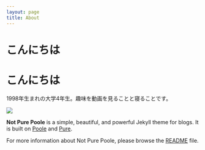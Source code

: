 ```yaml
---
layout: page
title: About
---
```


# こんにちは
# こんにちは

1998年生まれの大学4年生。趣味を動画を見ることと寝ることです。

<img src="https://grass-graph.moshimo.works/images/taku0622.png">

**Not Pure Poole** is a simple, beautiful, and powerful Jekyll theme for blogs. It is built on [Poole](https://github.com/poole/poole) and [Pure](https://purecss.io/).

For more information about Not Pure Poole, please browse the [README](https://github.com/vszhub/not-pure-poole) file.
